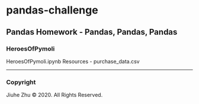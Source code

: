 # pandas-challenge
## Pandas Homework - Pandas, Pandas, Pandas
### HeroesOfPymoli
HeroesOfPymoli.ipynb
Resources - purchase_data.csv

---
### Copyright
Jiuhe Zhu © 2020. All Rights Reserved.
